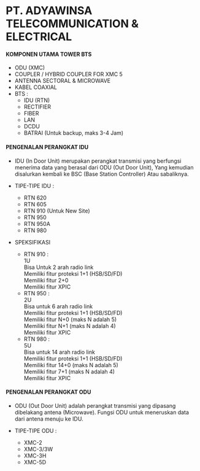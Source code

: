 # PT. ADYAWINSA TELECOMMUNICATION & ELECTRICAL

#### KOMPONEN UTAMA TOWER BTS
- ODU (XMC)
- COUPLER / HYBRID COUPLER FOR XMC 5
- ANTENNA SECTORAL & MICROWAVE
- KABEL COAXIAL
- BTS : 
  - IDU (RTN)
  - RECTIFIER
  - FIBER
  - LAN
  - DCDU
  - BATRAI (Untuk backup, maks 3-4 Jam)

#### PENGENALAN PERANGKAT IDU
- IDU (In Door Unit) merupakan perangkat transmisi yang berfungsi menerima data yang berasal dari ODU (Out Door Unit), Yang kemudian disalurkan kembali ke BSC (Base Station Controller) Atau sabaliknya.

- TIPE-TIPE IDU : 
  - RTN 620
  - RTN 605
  - RTN 910 (Untuk New Site)
  - RTN 950
  - RTN 950A
  - RTN 980

- SPEKSIFIKASI
  - RTN 910 : <br> 1U <br> Bisa Untuk 2 arah radio link <br> Memiliki fitur proteksi 1+1 (HSB/SD/FD) <br> Memiliki fitur 2+0 <br> Memiliki fitur XPIC
  - RTN 950 : <br> 2U <br> Bisa untuk 6 arah radio link <br> Memiliki fitur proteksi 1+1 (HSB/SD/FD) <br> Memiliki fitur N+0 (maks N adalah 5) <br> Memiliki fitur N+1 (maks N adalah 4) <br> Memiliki fitur XPIC
  - RTN 980 : <br> 5U <br> Bisa untuk 14 arah radio link <br> Memiliki fitur proteksi 1+1 (HSB/SD/FD) <br> Memiliki fitur 14+0 (maks N adalah 5) <br> Memiliki fitur 7+1 (maks N adalah 4) <br> Memiliki fitur XPIC

#### PENGENALAN PERANGKAT ODU
- ODU (Out Door Unit) adalah perangkat transmisi yang dipasang dibelakang antena (Microwave). Fungsi ODU untuk meneruskan data dari antena menuju ke IDU.

- TIPE-TIPE ODU :
  - XMC-2 
  - XMC-3/3W
  - XMC-3H
  - XMC-5D
